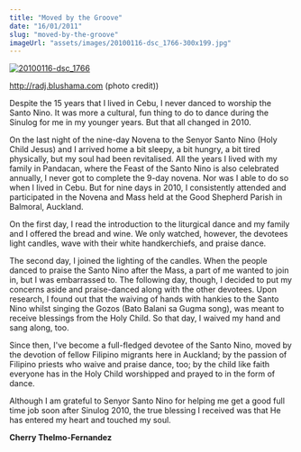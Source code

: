 ```yaml
---
title: "Moved by the Groove"
date: "16/01/2011"
slug: "moved-by-the-groove"
imageUrl: "assets/images/20100116-dsc_1766-300x199.jpg"
---
```


[![](https://i0.wp.com/santonino-nz.org/wp-content/uploads/2011/01/20100116-dsc_1766-300x199.jpg?resize=300%2C199 "20100116-dsc_1766")](https://i0.wp.com/santonino-nz.org/wp-content/uploads/2011/01/20100116-dsc_1766.jpg)

http://radj.blushama.com (photo credit))

Despite the 15 years that I lived in Cebu, I never danced to worship the Santo Nino. It was more a cultural, fun thing to do to dance during the Sinulog for me in my younger years. But that all changed in 2010.

On the last night of the nine-day Novena to the Senyor Santo Nino (Holy Child Jesus) and I arrived home a bit sleepy, a bit hungry, a bit tired physically, but my soul had been revitalised. All the years I lived with my family in Pandacan, where the Feast of the Santo Nino is also celebrated annually, I never got to complete the 9-day novena. Nor was I able to do so when I lived in Cebu. But for nine days in 2010, I consistently attended and participated in the Novena and Mass held at the Good Shepherd Parish in Balmoral, Auckland.

On the first day, I read the introduction to the liturgical dance and my family and I offered the bread and wine. We only watched, however, the devotees light candles, wave with their white handkerchiefs, and praise dance.

The second day, I joined the lighting of the candles. When the people danced to praise the Santo Nino after the Mass, a part of me wanted to join in, but I was embarrassed to. The following day, though, I decided to put my concerns aside and praise-danced along with the other devotees. Upon research, I found out that the waiving of hands with hankies to the Santo Nino whilst singing the Gozos (Bato Balani sa Gugma song), was meant to receive blessings from the Holy Child. So that day, I waived my hand and sang along, too.

Since then, I've become a full-fledged devotee of the Santo Nino, moved by the devotion of fellow Filipino migrants here in Auckland; by the passion of Filipino priests who waive and praise dance, too; by the child like faith everyone has in the Holy Child worshipped and prayed to in the form of dance.

Although I am grateful to Senyor Santo Nino for helping me get a good full time job soon after Sinulog 2010, the true blessing I received was that He has entered my heart and touched my soul.

**Cherry Thelmo-Fernandez**[  
](http://www.joomlavision.com/ "Joomla Templates")